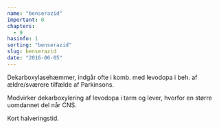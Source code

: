 ```yaml
---
name: "benserazid"
important: 0
chapters:
  - 9
hasinfo: 1
sorting: "benserazid"
slug: benserazid
date: "2016-06-05"
---
```


Dekarboxylasehæmmer, indgår ofte i komb. med levodopa i beh. af ældre/sværere
tilfælde af Parkinsons.

Modvirker dekarboxylering af levodopa i tarm og lever, hvorfor en større
uomdannet del når CNS.

Kort halveringstid.
